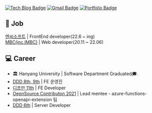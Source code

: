 [![Tech Blog Badge](http://img.shields.io/badge/-Tech%20blog-black?style=flat-square&logo=github&link=https://blue-boy.tistory.com/)](https://blue-boy.tistory.com/) 
[![Gmail Badge](https://img.shields.io/badge/-Gmail-d14836?style=flat-square&logo=Gmail&logoColor=white&link=mailto:pooreumsunny@gmail.com)](mailto:pooreumsunny@gmail.com)
[![Portfolio Badge](https://img.shields.io/badge/포트폴리오-resume-ff69b4)](https://ten-confidence-178.notion.site/Choi-Pu-Reum-e987869165e74e31905573f2b88613ad)


<h2>💼 Job</h2>
<a href="https://kr.ncsoft.com/kr/index.do">엔씨소프트</a> | FrontEnd developer(22.6 ~ ing) <br>
<a href="https://www.imbc.com/">MBC(inc.IMBC)</a> | Web developer(20.11 ~ 22.06) 



<h2>💻 Career</h2>

- 🏛 Hanyang University | Software Department Graduated🎓.
- <a href="https://github.com/DDD-Community">DDD 8th, 9th</a> | FE 운영진
- <a href="https://github.com/depromeet">디프만 11th</a> | FE Developer
- <a href="https://github.com/Azure/azure-functions-openapi-extension">OepnSource Contributon 2021</a> <Azure Function OpenAPI Extensions> | Lead mentee - azure-functions-openapi-extension 팀
- <a href="https://github.com/DDD-6">DDD 6th</a> | Server Developer
